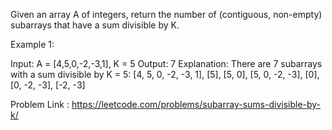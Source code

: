 Given an array A of integers, return the number of (contiguous, non-empty) subarrays that have a sum divisible by K.

Example 1:

Input: A = [4,5,0,-2,-3,1], K = 5
Output: 7
Explanation: There are 7 subarrays with a sum divisible by K = 5:
[4, 5, 0, -2, -3, 1], [5], [5, 0], [5, 0, -2, -3], [0], [0, -2, -3], [-2, -3]

Problem Link : https://leetcode.com/problems/subarray-sums-divisible-by-k/
